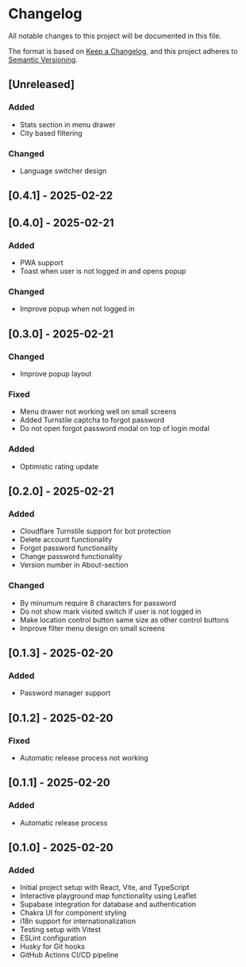 # Changelog

All notable changes to this project will be documented in this file.

The format is based on [Keep a Changelog](https://keepachangelog.com/en/1.1.0/),
and this project adheres to [Semantic Versioning](https://semver.org/spec/v2.0.0.html).

## [Unreleased]

### Added
- Stats section in menu drawer
- City based filtering

### Changed
- Language switcher design

## [0.4.1] - 2025-02-22

## [0.4.0] - 2025-02-21

### Added
- PWA support
- Toast when user is not logged in and opens popup

### Changed
- Improve popup when not logged in

## [0.3.0] - 2025-02-21

### Changed
- Improve popup layout

### Fixed
- Menu drawer not working well on small screens
- Added Turnstile captcha to forgot password
- Do not open forgot password modal on top of login modal

### Added
- Optimistic rating update

## [0.2.0] - 2025-02-21

### Added
- Cloudflare Turnstile support for bot protection
- Delete account functionality
- Forgot password functionality
- Change password functionality
- Version number in About-section

### Changed
- By minumum require 8 characters for password
- Do not show mark visited switch if user is not logged in
- Make location control button same size as other control buttons
- Improve filter menu design on small screens

## [0.1.3] - 2025-02-20

### Added
- Password manager support

## [0.1.2] - 2025-02-20

### Fixed
- Automatic release process not working

## [0.1.1] - 2025-02-20

### Added
- Automatic release process

## [0.1.0] - 2025-02-20

### Added
- Initial project setup with React, Vite, and TypeScript
- Interactive playground map functionality using Leaflet
- Supabase integration for database and authentication
- Chakra UI for component styling
- i18n support for internationalization
- Testing setup with Vitest
- ESLint configuration
- Husky for Git hooks
- GitHub Actions CI/CD pipeline
